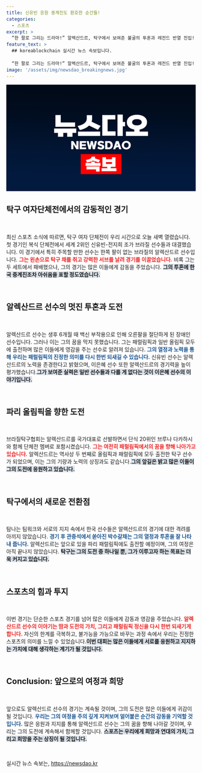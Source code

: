 ```yaml
---
title: 신유빈 응원 중계진도 환호한 순간들!
categories:
  - 스포츠
excerpt: >
  “한 팔로 그리는 드라마!” 알렉산드르, 탁구에서 보여준 불굴의 투혼과 레전드 반열 진입! 패배에도 쏟아진 박수갈채의 뒷이야기, 파리 올림픽을 향한 그의 도전이 궁금하다면 클릭하세요!
feature_text: >
  ## koreablockchain 실시간 뉴스 속보입니다.

  “한 팔로 그리는 드라마!” 알렉산드르, 탁구에서 보여준 불굴의 투혼과 레전드 반열 진입! 패배에도 쏟아진 박수갈채의 뒷이야기, 파리 올림픽을 향한 그의 도전이 궁금하다면 클릭하세요!
image: '/assets/img/newsdao_breakingnews.jpg'
---
```


<p><img src="/assets/img/newsdao_breakingnews.jpg" alt="koreablockchain 속보" /></p>

<h2 data-ke-size="size26">탁구 여자단체전에서의 감동적인 경기</h2>

<p data-ke-size="size16">&nbsp;</p>

<p>최신 스포츠 소식에 따르면, 탁구 여자 단체전이 우리 시간으로 오늘 새벽 열렸습니다. 첫 경기인 복식 단체전에서 세계 2위인 신유빈-전지희 조가 브라질 선수들과 대결했습니다. 이 경기에서 특히 주목할 만한 선수는 한쪽 팔이 없는 브라질의 알렉산드르 선수입니다. <b><span style="color: #ee2323;">그는 왼손으로 탁구 채를 쥐고 강력한 서브를 날려 경기를 이끌었습니다.</span></b> 비록 그는 두 세트에서 패배했으나, 그의 경기는 많은 이들에게 감동을 주었습니다. <b><span style="background-color: #21538527;">그의 투혼에 한국 중계진조차 아쉬움을 표할 정도였습니다.</span></b> </p>

<p data-ke-size="size16">&nbsp;</p>

<h2 data-ke-size="size26">알렉산드르 선수의 멋진 투혼과 도전</h2>

<p data-ke-size="size16">&nbsp;</p>

<p>알렉산드르 선수는 생후 6개월 때 백신 부작용으로 인해 오른팔을 절단하게 된 장애인 선수입니다. 그러나 이는 그의 꿈을 막지 못했습니다. 그는 패럴림픽과 일반 올림픽 모두에 출전하며 많은 이들에게 영감을 주는 선수로 알려져 있습니다. <b><span style="color: #1a5490;">그의 열정과 노력을 통해 우리는 패럴림픽의 진정한 의미를 다시 한번 되새길 수 있습니다.</span></b> 신유빈 선수는 알렉산드르의 노력을 존경한다고 밝혔으며, 이은혜 선수 또한 알렉산드르의 경기력을 높이 평가했습니다.<b><span style="background-color: #21538527;">그가 보여준 실력은 일반 선수들과 다를 게 없다는 것이 이은혜 선수의 이야기입니다.</span></b> </p>

<p data-ke-size="size16">&nbsp;</p>

<h2 data-ke-size="size26">파리 올림픽을 향한 도전</h2>

<p data-ke-size="size16">&nbsp;</p>

<p>브라질탁구협회는 알렉산드르를 국가대표로 선발하면서 단식 20위인 브루나 다카하시와 함께 단체전 멤버로 포함시켰습니다. <b><span style="color: #ee2323;">그는 여전히 패럴림픽에서의 꿈을 향해 나아가고 있습니다.</span></b> 알렉산드르는 역사상 두 번째로 올림픽과 패럴림픽에 모두 출전한 탁구 선수가 되었으며, 이는 그의 기량과 노력의 상징과도 같습니다.<b><span style="background-color: #21538527;">그의 앞길은 밝고 많은 이들이 그의 도전에 응원하고 있습니다.</span></b></p>

<p data-ke-size="size16">&nbsp;</p>

<h2 data-ke-size="size26">탁구에서의 새로운 전환점</h2>

<p data-ke-size="size16">&nbsp;</p>

<p>탐나는 팀워크와 서로의 지지 속에서 한국 선수들은 알렉산드르의 경기에 대한 격려를 아끼지 않았습니다. <b><span style="color: #1a5490;">경기 후 관중석에서 쏟아진 박수갈채는 그의 열정과 투혼을 잘 나타내 줍니다.</span></b> 알렉산드르는 앞으로 있을 파리 패럴림픽에도 출전할 예정이며, 그의 여정은 아직 끝나지 않았습니다. <b><span style="background-color: #21538527;">탁구는 그의 도전 중 하나일 뿐, 그가 이루고자 하는 목표는 더욱 커지고 있습니다.</span></b></p>

<p data-ke-size="size16">&nbsp;</p>

<h2 data-ke-size="size26">스포츠의 힘과 투지</h2>

<p data-ke-size="size16">&nbsp;</p>

<p>이번 경기는 단순한 스포츠 경기를 넘어 많은 이들에게 감동과 영감을 주었습니다. <b><span style="color: #ee2323;">알렉산드르 선수의 이야기는 땀과 도전의 가치, 그리고 패럴림픽 정신을 다시 한번 되새기게 합니다.</span></b> 자신의 한계를 극복하고, 불가능을 가능으로 바꾸는 과정 속에서 우리는 진정한 스포츠의 의미를 느낄 수 있었습니다.<b><span style="background-color: #21538527;">이번 대회는 많은 이들에게 서로를 응원하고 지지하는 가치에 대해 생각하는 계기가 될 것입니다.</span></b></p>

<p data-ke-size="size16">&nbsp;</p> 

<h2 data-ke-size="size26">Conclusion: 앞으로의 여정과 희망</h2>

<p data-ke-size="size16">&nbsp;</p>

<p>앞으로도 알렉산드르 선수의 경기는 계속될 것이며, 그의 도전은 많은 이들에게 귀감이 될 것입니다. <b><span style="color: #1a5490;">우리는 그의 여정을 주의 깊게 지켜보며 얼어붙은 순간의 감동을 기억할 것입니다.</span></b> 많은 응원과 지지를 통해 알렉산드르 선수는 그의 꿈을 향해 나아갈 것이며, 우리는 그의 도전에 계속해서 함께할 것입니다.  <b><span style="background-color: #21538527;">스포츠는 우리에게 희망과 연대의 가치, 그리고 희망을 주는 상징이 될 것입니다.</span></b></p>

<p data-ke-size="size16">&nbsp;</p>
실시간 뉴스 속보는, <a href="https://newsdao.kr" rel="dofollow">https://newsdao.kr</a>


